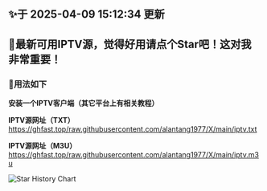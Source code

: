 ## ✨于 2025-04-09 15:12:34 更新
## 🎉最新可用IPTV源，觉得好用请点个Star吧！这对我非常重要！
### 🎈用法如下
**安装一个IPTV客户端（其它平台上有相关教程）**

**IPTV源网址（TXT）** https://ghfast.top/raw.githubusercontent.com/alantang1977/X/main/iptv.txt

**IPTV源网址（M3U）** https://ghfast.top/raw.githubusercontent.com/alantang1977/X/main/iptv.m3u

![Star History Chart](https://api.star-history.com/svg?repos=alantang1977/live)
